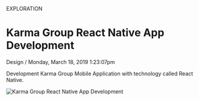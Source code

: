 <p class="type">EXPLORATION</p>

# Karma Group React Native App Development

<p class="meta">Design  /  Monday, March 18, 2019 1:23:07pm</p>

Development Karma Group Mobile Application with technology called React Native.

![Karma Group React Native App Development](https://farooq-agent.web.app/assets/images/works/large/karma-group-react-native-app-development.jpg)
